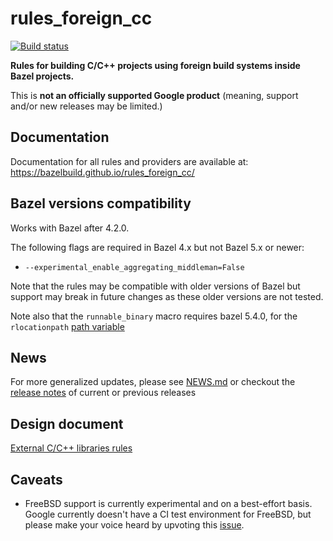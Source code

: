 # rules_foreign_cc

[![Build status](https://badge.buildkite.com/c28afbf846e2077715c753dda1f4b820cdcc46cc6cde16503c.svg?branch=main)](https://buildkite.com/bazel/rules-foreign-cc?branch=main)

**Rules for building C/C++ projects using foreign build systems inside Bazel projects.**

This is **not an officially supported Google product**
(meaning, support and/or new releases may be limited.)

## Documentation

Documentation for all rules and providers are available at: https://bazelbuild.github.io/rules_foreign_cc/

## Bazel versions compatibility

Works with Bazel after 4.2.0.

The following flags are required in Bazel 4.x but not Bazel 5.x or newer:

- `--experimental_enable_aggregating_middleman=False`

Note that the rules may be compatible with older versions of Bazel but support may break
in future changes as these older versions are not tested.

Note also that the `runnable_binary` macro requires bazel 5.4.0, for the `rlocationpath` [path
variable](https://bazel.build/reference/be/make-variables)

## News

For more generalized updates, please see [NEWS.md](./NEWS.md) or checkout the
[release notes](https://github.com/bazelbuild/rules_foreign_cc/releases) of current or previous releases

## Design document

[External C/C++ libraries rules](https://docs.google.com/document/d/1Gv452Vtki8edo_Dj9VTNJt5DA_lKTcSMwrwjJOkLaoU/edit?usp=sharing)

[ccb]: https://docs.bazel.build/versions/master/be/c-cpp.html#cc_binary
[ccl]: https://docs.bazel.build/versions/master/be/c-cpp.html#cc_library
[cct]: https://docs.bazel.build/versions/master/be/c-cpp.html#cc_toolchain

## Caveats

* FreeBSD support is currently experimental and on a best-effort basis.
  Google currently doesn't have a CI test environment for FreeBSD,
  but please make your voice heard by upvoting this
  [issue](https://github.com/bazelbuild/continuous-integration/issues/258).
